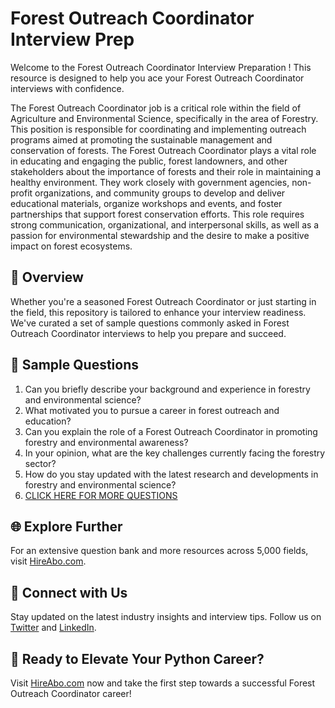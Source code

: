 # Forest Outreach Coordinator Interview Prep

Welcome to the Forest Outreach Coordinator Interview Preparation ! This resource is designed to help you ace your Forest Outreach Coordinator interviews with confidence.

The Forest Outreach Coordinator job is a critical role within the field of Agriculture and Environmental Science, specifically in the area of Forestry. This position is responsible for coordinating and implementing outreach programs aimed at promoting the sustainable management and conservation of forests. The Forest Outreach Coordinator plays a vital role in educating and engaging the public, forest landowners, and other stakeholders about the importance of forests and their role in maintaining a healthy environment. They work closely with government agencies, non-profit organizations, and community groups to develop and deliver educational materials, organize workshops and events, and foster partnerships that support forest conservation efforts. This role requires strong communication, organizational, and interpersonal skills, as well as a passion for environmental stewardship and the desire to make a positive impact on forest ecosystems.

## 🚀 Overview

Whether you're a seasoned Forest Outreach Coordinator or just starting in the field, this repository is tailored to enhance your interview readiness. We've curated a set of sample questions commonly asked in Forest Outreach Coordinator interviews to help you prepare and succeed.

## 📝 Sample Questions

1. Can you briefly describe your background and experience in forestry and environmental science?
2. What motivated you to pursue a career in forest outreach and education?
3. Can you explain the role of a Forest Outreach Coordinator in promoting forestry and environmental awareness?
4. In your opinion, what are the key challenges currently facing the forestry sector?
5. How do you stay updated with the latest research and developments in forestry and environmental science?
6. [CLICK HERE FOR MORE QUESTIONS](https://hireabo.com/job/10_2_43/Forest%20Outreach%20Coordinator)

## 🌐 Explore Further

For an extensive question bank and more resources across 5,000 fields, visit [HireAbo.com](https://www.hireabo.com).

## 📱 Connect with Us

Stay updated on the latest industry insights and interview tips. Follow us on [Twitter](https://twitter.com/hireabo) and [LinkedIn](https://www.linkedin.com/in/hire-abo-3609972a8/).

## 🚀 Ready to Elevate Your Python Career?

Visit [HireAbo.com](https://www.hireabo.com) now and take the first step towards a successful Forest Outreach Coordinator career!